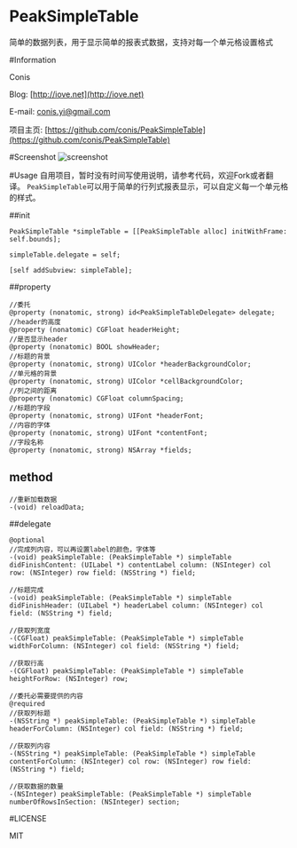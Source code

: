 PeakSimpleTable
===============

简单的数据列表，用于显示简单的报表式数据，支持对每一个单元格设置格式

#Information

Conis

Blog: [http://iove.net](http://iove.net)

E-mail: [conis.yi@gmail.com](conis.yi@gmail.com)

项目主页: [https://github.com/conis/PeakSimpleTable](https://github.com/conis/PeakSimpleTable)

#Screenshot
![screenshot](https://raw.github.com/conis/PeakSimpleTable/master/screenshot-1.png)

#Usage
自用项目，暂时没有时间写使用说明，请参考代码，欢迎Fork或者翻译。
`PeakSimpleTable`可以用于简单的行列式报表显示，可以自定义每一个单元格的样式。

##init

	PeakSimpleTable *simpleTable = [[PeakSimpleTable alloc] initWithFrame: self.bounds];
	
	simpleTable.delegate = self;
	
	[self addSubview: simpleTable];

##property

	//委托
	@property (nonatomic, strong) id<PeakSimpleTableDelegate> delegate;
	//header的高度
	@property (nonatomic) CGFloat headerHeight;
	//是否显示header
	@property (nonatomic) BOOL showHeader;
	//标题的背景
	@property (nonatomic, strong) UIColor *headerBackgroundColor;
	//单元格的背景
	@property (nonatomic, strong) UIColor *cellBackgroundColor;
	//列之间的距离
	@property (nonatomic) CGFloat columnSpacing;
	//标题的字段
	@property (nonatomic, strong) UIFont *headerFont;
	//内容的字体
	@property (nonatomic, strong) UIFont *contentFont;
	//字段名称
	@property (nonatomic, strong) NSArray *fields;

## method
	//重新加载数据
	-(void) reloadData;
##delegate

	@optional
	//完成列内容，可以再设置label的颜色，字体等
	-(void) peakSimpleTable: (PeakSimpleTable *) simpleTable didFinishContent: (UILabel *) contentLabel column: (NSInteger) col row: (NSInteger) row field: (NSString *) field;
	
	//标题完成
	-(void) peakSimpleTable: (PeakSimpleTable *) simpleTable didFinishHeader: (UILabel *) headerLabel column: (NSInteger) col field: (NSString *) field;
	
	//获取列宽度
	-(CGFloat) peakSimpleTable: (PeakSimpleTable *) simpleTable widthForColumn: (NSInteger) col field: (NSString *) field;
	
	//获取行高
	-(CGFloat) peakSimpleTable: (PeakSimpleTable *) simpleTable heightForRow: (NSInteger) row;
	
	//委托必需要提供的内容
	@required
	//获取列标题
	-(NSString *) peakSimpleTable: (PeakSimpleTable *) simpleTable headerForColumn: (NSInteger) col field: (NSString *) field;
	
	//获取列内容
	-(NSString *) peakSimpleTable: (PeakSimpleTable *) simpleTable contentForColumn: (NSInteger) col row: (NSInteger) row field: (NSString *) field;
	
	//获取数据的数量
	-(NSInteger) peakSimpleTable: (PeakSimpleTable *) simpleTable numberOfRowsInSection: (NSInteger) section;

#LICENSE

MIT

